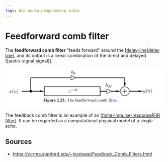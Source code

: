 ```yaml
---
tags: dsp audio-programming audio
---
```


# Feedforward comb filter

The **feedforward comb filter** "feeds forward" around the [[delay-line|delay line]], and its output is a linear combination of the direct and delayed [[audio-signal|signal]].

![Feedforward comb filter](../public/attachments/feedforward-comb-filter.png)

The feedback comb filter is an example of an [[finite-impulse-response|FIR filter]]. It can be regarded as a computational physical model of a _single echo_.

## Sources

- <https://ccrma.stanford.edu/~jos/pasp/Feedback_Comb_Filters.html>

[//begin]: # "Autogenerated link references for markdown compatibility"
[delay-line|delay line]: delay-line "Delay Line"
[finite-impulse-response|FIR filter]: finite-impulse-response "Finite impulse response (FIR)"
[//end]: # "Autogenerated link references"
